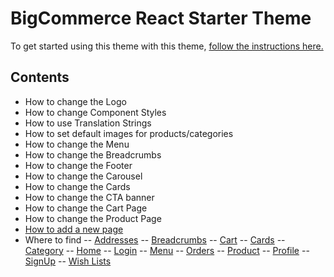 # BigCommerce React Starter Theme

To get started using this theme with this theme, [follow the instructions here.](../README.md)

## Contents

- How to change the Logo
- How to change Component Styles
- How to use Translation Strings
- How to set default images for products/categories
- How to change the Menu
- How to change the Breadcrumbs
- How to change the Footer
- How to change the Carousel
- How to change the Cards
- How to change the CTA banner
- How to change the Cart Page
- How to change the Product Page
- [How to add a new page](add-a-new-page.md)
- Where to find
  -- [Addresses](where-to-find.md#addresses)
  -- [Breadcrumbs](where-to-find.md#breadcrumbs)
  -- [Cart](where-to-find.md#cart)
  -- [Cards](where-to-find.md#cards)
  -- [Category](where-to-find.md#category)
  -- [Home](where-to-find.md#home)
  -- [Login](where-to-find.md#login)
  -- [Menu](where-to-find.md#menu)
  -- [Orders](where-to-find.md#orders)
  -- [Product](where-to-find.md#product)
  -- [Profile](where-to-find.md#profile)
  -- [SignUp](where-to-find.md#signup)
  -- [Wish Lists](where-to-find.md#wish-lists)
